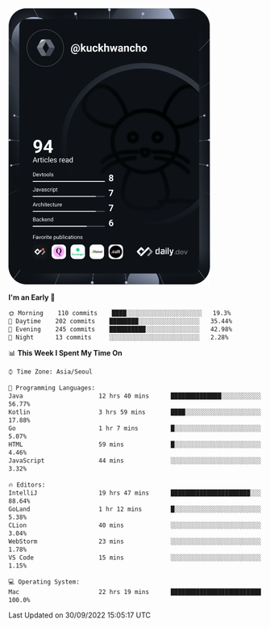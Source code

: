 <a href="https://app.daily.dev/kuckhwancho"><img src="https://github.com/kuckjwi0928/kuckjwi0928/blob/master/devcard.svg" width="400" alt="Kuckjwi Devcard"/></a>

<!--START_SECTION:waka-->
**I'm an Early 🐤** 

```text
🌞 Morning    110 commits    ████░░░░░░░░░░░░░░░░░░░░░   19.3% 
🌆 Daytime    202 commits    ████████░░░░░░░░░░░░░░░░░   35.44% 
🌃 Evening    245 commits    ██████████░░░░░░░░░░░░░░░   42.98% 
🌙 Night      13 commits     ░░░░░░░░░░░░░░░░░░░░░░░░░   2.28%

```


📊 **This Week I Spent My Time On** 

```text
⌚︎ Time Zone: Asia/Seoul

💬 Programming Languages: 
Java                     12 hrs 40 mins      ██████████████░░░░░░░░░░░   56.77% 
Kotlin                   3 hrs 59 mins       ████░░░░░░░░░░░░░░░░░░░░░   17.88% 
Go                       1 hr 7 mins         █░░░░░░░░░░░░░░░░░░░░░░░░   5.07% 
HTML                     59 mins             █░░░░░░░░░░░░░░░░░░░░░░░░   4.46% 
JavaScript               44 mins             ░░░░░░░░░░░░░░░░░░░░░░░░░   3.32%

🔥 Editors: 
IntelliJ                 19 hrs 47 mins      ██████████████████████░░░   88.64% 
GoLand                   1 hr 12 mins        █░░░░░░░░░░░░░░░░░░░░░░░░   5.38% 
CLion                    40 mins             ░░░░░░░░░░░░░░░░░░░░░░░░░   3.04% 
WebStorm                 23 mins             ░░░░░░░░░░░░░░░░░░░░░░░░░   1.78% 
VS Code                  15 mins             ░░░░░░░░░░░░░░░░░░░░░░░░░   1.15%

💻 Operating System: 
Mac                      22 hrs 19 mins      █████████████████████████   100.0%

```


 Last Updated on 30/09/2022 15:05:17 UTC
<!--END_SECTION:waka-->
